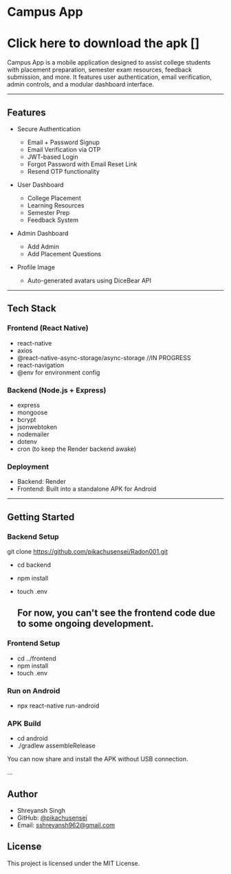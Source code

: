 # Campus App

# Click here to download the apk []

Campus App is a mobile application designed to assist college students with placement preparation, semester exam resources, feedback submission, and more. It features user authentication, email verification, admin controls, and a modular dashboard interface.


---

## Features

- Secure Authentication
  - Email + Password Signup
  - Email Verification via OTP
  - JWT-based Login
  - Forgot Password with Email Reset Link
  - Resend OTP functionality

- User Dashboard
  - College Placement
  - Learning Resources
  - Semester Prep
  - Feedback System

- Admin Dashboard
  - Add Admin
  - Add Placement Questions

- Profile Image
  - Auto-generated avatars using DiceBear API

---

## Tech Stack

### Frontend (React Native)
- react-native
- axios
- @react-native-async-storage/async-storage  //IN PROGRESS
- react-navigation
- @env for environment config

### Backend (Node.js + Express)
- express
- mongoose
- bcrypt
- jsonwebtoken
- nodemailer
- dotenv
- cron (to keep the Render backend awake)

### Deployment
- Backend: Render
- Frontend: Built into a standalone APK for Android

---

## Getting Started

### Backend Setup

git clone https://github.com/pikachusensei/Radon001.git
- cd backend
- npm install
- touch .env

  ## For now, you can't see the frontend code due to some ongoing development.

### Frontend Setup
- cd ../frontend
- npm install
- touch .env


### Run on Android
- npx react-native run-android

### APK Build
- cd android
- ./gradlew assembleRelease


You can now share and install the APK without USB connection.


...

## Author

- Shreyansh Singh  
- GitHub: [@pikachusensei](https://github.com/pikachusensei)  
- Email: sshreyansh962@gmail.com

## License

This project is licensed under the MIT License.

